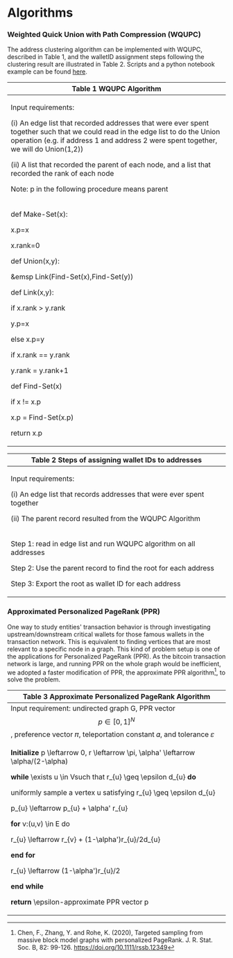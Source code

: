 # Algorithms

### Weighted Quick Union with Path Compression (WQUPC)

The address clustering algorithm can be implemented with WQUPC, described in Table 1, and the walletID assignment steps following the clustering result are illustrated in Table 2. Scripts and a python notebook example can be found [here](https://github.com/SzuHannah/bitcoin-data-process/tree/main/csvToWallet).&#x20;

| Table 1 WQUPC Algorithm                                                                                                                                                                                                                                                                                                                                                                                                                |
| -------------------------------------------------------------------------------------------------------------------------------------------------------------------------------------------------------------------------------------------------------------------------------------------------------------------------------------------------------------------------------------------------------------------------------------- |
| <p>Input requirements:  </p><p>(i) An edge list that recorded addresses that were ever spent together such that we could read in the edge list to do the Union operation (e.g. if address 1 and address 2 were spent together, we will do Union(1,2))  </p><p>(ii) A list that recorded the parent of each node, and a list that recorded the rank of each node </p><p>Note: p in the following procedure means parent</p>             |
| <p>def Make-Set(x): </p><p>    x.p=x </p><p>    x.rank=0 </p><p></p><p>def Union(x,y): </p><p>&emsp Link(Find-Set(x),Find-Set(y)) </p><p></p><p>def Link(x,y):</p><p>    if x.rank > y.rank </p><p>        y.p=x </p><p>    else x.p=y </p><p>        if x.rank == y.rank </p><p>        y.rank = y.rank+1 </p><p></p><p>def Find-Set(x) </p><p>        if x != x.p </p><p>            x.p = Find-Set(x.p) </p><p>        return x.p</p> |

| Table 2 Steps of assigning wallet IDs to addresses                                                                                                                                                            |
| ------------------------------------------------------------------------------------------------------------------------------------------------------------------------------------------------------------- |
| <p>Input requirements:</p><p>(i) An edge list that records addresses that were ever spent together </p><p>(ii) The parent record resulted from the WQUPC Algorithm</p>                                        |
| <p>Step 1: read in edge list and run WQUPC algorithm on all addresses </p><p>Step 2: Use the parent record to find the root for each address </p><p>Step 3: Export the root as wallet ID for each address</p> |

### Approximated Personalized PageRank (PPR)

One way to study entities' transaction behavior is through investigating upstream/downstream critical wallets for those famous wallets in the transaction network. This is equivalent to finding vertices that are most relevant to a specific node in a graph. This kind of problem setup is one of the applications for Personalized PageRank (PPR). As the bitcoin transaction network is large, and running PPR on the whole graph would be inefficient, we adopted a faster modification of PPR, the approximate PPR algorithm[^1], to solve the problem.

| Table 3 Approximate Personalized PageRank Algorithm                                                                                                                                                                                                                                                                                                                                                                                                                                                                                                                                                                                                                                                                                                                                                                                                                                                                                                                            |
| ------------------------------------------------------------------------------------------------------------------------------------------------------------------------------------------------------------------------------------------------------------------------------------------------------------------------------------------------------------------------------------------------------------------------------------------------------------------------------------------------------------------------------------------------------------------------------------------------------------------------------------------------------------------------------------------------------------------------------------------------------------------------------------------------------------------------------------------------------------------------------------------------------------------------------------------------------------------------------ |
| Input requirement: undirected graph G, PPR vector $$p \in [0,1]^{N}$$, preference vector 𝜋, teleportation constant 𝛼, and tolerance 𝜀                                                                                                                                                                                                                                                                                                                                                                                                                                                                                                                                                                                                                                                                                                                                                                                                                                       |
| <p><strong>Initialize </strong><span class="math">p \leftarrow 0</span>, <span class="math"> r \leftarrow \pi</span>, <span class="math"> \alpha' \leftarrow \alpha/(2-\alpha)</span></p><p><strong>while </strong><span class="math">\exists u \in V</span>such that <span class="math">r_{u} \geq \epsilon d_{u}</span> <strong>do</strong></p><p>    uniformly sample a vertex u satisfying <span class="math">r_{u} \geq \epsilon d_{u}</span></p><p>        <span class="math">p_{u} \leftarrow p_{u} + \alpha' r_{u}</span></p><p>    <strong>for</strong> <span class="math">v:(u,v) \in E</span> do</p><p>        <span class="math">r_{u} \leftarrow r_{v} + (1-\alpha')r_{u}/2d_{u}</span>​</p><p>    <strong>end for</strong></p><p>        <span class="math">r_{u} \leftarrow (1-\alpha')r_{u}/2</span></p><p><strong>end while</strong></p><p><strong>return</strong> <span class="math">\epsilon-</span>approximate PPR vector <span class="math">p</span>​</p> |

[^1]: Chen, F., Zhang, Y. and Rohe, K. (2020), Targeted sampling from massive block model graphs with personalized PageRank. J. R. Stat. Soc. B, 82: 99-126. https://doi.org/10.1111/rssb.12349

